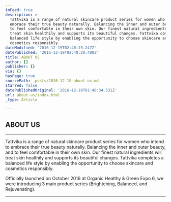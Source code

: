 ```yaml
---
inFeed: true
description: >-
  Tattvika is a range of natural skincare product series for women who intend to
  embrace their true beauty naturally. Balancing the inner and outer beauty, and
  to feel comfortable in their own skin. Our finest natural ingredients will
  treat skin healthily and supports its beautiful changes. Tattvika completes a
  balanced life style by enabling the opportunity to choose skincare and
  cosmetics responsibly.
dateModified: '2016-12-19T02:40:19.247Z'
datePublished: '2016-12-19T02:40:20.400Z'
title: ABOUT US
author: []
publisher: {}
via: {}
hasPage: true
sourcePath: _posts/2016-12-18-about-us.md
starred: false
datePublishedOriginal: '2016-12-19T01:40:34.531Z'
url: about-us/index.html
_type: Article

---
```

## ABOUT US

---

Tattvika is a range of natural skincare product series for women who intend to embrace their true beauty naturally. Balancing the inner and outer beauty, and to feel comfortable in their own skin. Our finest natural ingredients will treat skin healthily and supports its beautiful changes. Tattvika completes a balanced life style by enabling the opportunity to choose skincare and cosmetics responsibly.

Officially launched on October 2016 at Organic Healthy & Green Expo 6, we were introducing 3 main product series (Brightening, Balanced, and Rejuvenating).

---